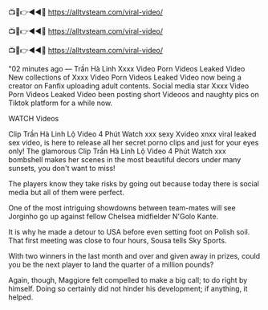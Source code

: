 📺📱👉◄◄🔴  https://alltvsteam.com/viral-video/

📺📱👉◄◄🔴  https://alltvsteam.com/viral-video/

📺📱👉◄◄🔴  https://alltvsteam.com/viral-video/

"02 minutes ago — Trần Hà Linh Xxxx Video Porn Videos Leaked Video New collections of Xxxx Video Porn Videos Leaked Video now being a creator on Fanfix uploading adult contents. Social media star Xxxx Video Porn Videos Leaked Video been posting short Videoos and naughty pics on Tiktok platform for a while now.

WATCH Videos

Clip Trần Hà Linh Lộ Video 4 Phút Watch xxx sexy Xvideo xnxx viral leaked sex video, is here to release all her secret porno clips and just for your eyes only! The glamorous Clip Trần Hà Linh Lộ Video 4 Phút Watch xxx bombshell makes her scenes in the most beautiful decors under many sunsets, you don't want to miss!

The players know they take risks by going out because today there is social media but all of them were perfect.

One of the most intriguing showdowns between team-mates will see Jorginho go up against fellow Chelsea midfielder N'Golo Kante.

It is why he made a detour to USA before even setting foot on Polish soil. That first meeting was close to four hours, Sousa tells Sky Sports.

With two winners in the last month and over and given away in prizes, could you be the next player to land the quarter of a million pounds?

Again, though, Maggiore felt compelled to make a big call; to do right by himself. Doing so certainly did not hinder his development; if anything, it helped.


